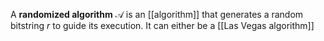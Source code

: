 A **randomized algorithm** $\mathcal{A}$ is an [[algorithm]] that generates a random bitstring $r$ to guide its execution. It can either be a [[Las Vegas algorithm]]